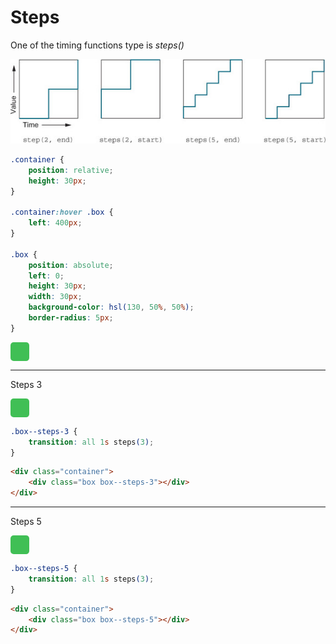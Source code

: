 # Steps

One of the timing functions type is *steps()*

![Steps](./image/steps.jpeg)

<style>
    .container {
        position: relative;
        height: 30px;
    }

    .container:hover .box {
        left: 400px;
    }

    .box {
        position: absolute;
        left: 0;
        height: 30px;
        width: 30px;
        background-color: hsl(130, 50%, 50%);
        border-radius: 5px;
    }

    .box--steps-3 {
        transition: all 1s steps(3);
    }

    .box--steps-5 {
        transition: all 1s steps(5);
    }
</style>

```css
.container {
    position: relative;
    height: 30px;
}

.container:hover .box {
    left: 400px;
}

.box {
    position: absolute;
    left: 0;
    height: 30px;
    width: 30px;
    background-color: hsl(130, 50%, 50%);
    border-radius: 5px;
}
```

<div class="container">
    <div class="box"></div>
</div>

---

Steps 3

<div class="container">
    <div class="box box--steps-3"></div>
</div>

```css
.box--steps-3 {
    transition: all 1s steps(3);
}
```

```html
<div class="container">
    <div class="box box--steps-3"></div>
</div>
```
---

Steps 5

<div class="container">
    <div class="box box--steps-5"></div>
</div>

```css
.box--steps-5 {
    transition: all 1s steps(3);
}
```

```html
<div class="container">
    <div class="box box--steps-5"></div>
</div>
```